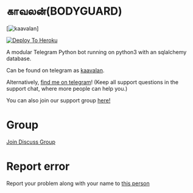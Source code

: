 # காவலன்(BODYGUARD)

[![kaavalan](https://telegra.ph/file/41f51c43674f020913e00.jpg)]

[![Deploy To Heroku](https://www.herokucdn.com/deploy/button.svg)](https://dashboard.heroku.com/new?template=https://github.com/sakhaavvaavaj93/kaavalan)

A modular Telegram Python bot running on python3 with an sqlalchemy database.

Can be found on telegram as [kaavalan](https://t.me/kaavalan_bot).

Alternatively, [find me on telegram](https://t.me/vaasukionfire7966)! (Keep all support questions in the support chat, where more people can help you.)

You can also join our support group [here!](https://t.me/kaavalan_bot)

# Group
[Join Discuss Group](https://t.me/giveaways_24hrs)

# Report error
Report your problem along with your name to [this person](https://t.me/vaasukionfire7966)
